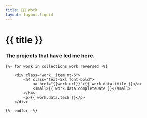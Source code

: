 ```yaml
---
title: 👨‍💻 Work
layout: layout.liquid
---
```


<h1 class="mt-8 text-6xl font-bold">{{ title }}</h1>

<h3 class="mt-8 text-4xl font-bold">The projects that have led me here.</h3>

<div class="work">

    {%- for work in collections.work reversed -%}

        <div class="work__item mt-6">
            <h4 class="text-5xl font-bold">
                <a href="{{work.url}}">{{ work.data.title }}</a>
                <small>{{ work.data.completeDate }}</small>
            </h4>
            <p>{{ work.data.tech }}</p>
        </div>
    
    {%- endfor -%}

</div>